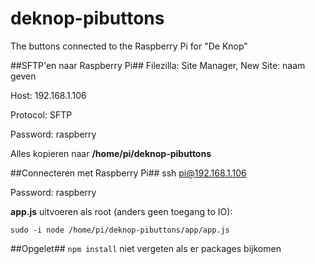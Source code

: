 deknop-pibuttons
================

The buttons connected to the Raspberry Pi for "De Knop"

##SFTP'en naar Raspberry Pi##
Filezilla: Site Manager, New Site: naam geven

Host:  192.168.1.106

Protocol: SFTP

Password: raspberry

Alles kopieren naar __/home/pi/deknop-pibuttons__

##Connecteren met Raspberry Pi##
ssh pi@192.168.1.106

Password: raspberry

__app.js__ uitvoeren als root (anders geen toegang to IO):
    
    sudo -i node /home/pi/deknop-pibuttons/app/app.js

##Opgelet##
```npm install``` niet vergeten als er packages bijkomen









